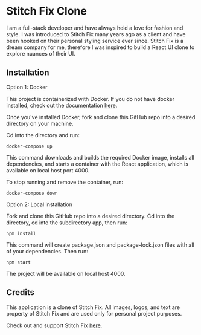 # Stitch Fix Clone
I am a full-stack developer and have always held a love for fashion and style. I was introduced to Stitch Fix many years ago as a client and have been hooked on their personal styling service ever since. Stitch Fix is a dream company for me, therefore I was inspired to build a React UI clone to explore nuances of their UI.

## Installation
Option 1: Docker

This project is containerized with Docker. If you do not have docker installed, check out the documentation [here](https://www.docker.com/get-started/).

Once you've installed Docker, fork and clone this GitHub repo into a desired directory on your machine.

Cd into the directory and run:

```
docker-compose up
```

This command downloads and builds the required Docker image, installs all dependencies, and starts a container with the React application, which is available on local host port 4000.

To stop running and remove the container, run:

```
docker-compose down
```

Option 2: Local installation

Fork and clone this GitHub repo into a desired directory. Cd into the directory, cd into the subdirectory app, then run:

```
npm install
```

This command will create package.json and package-lock.json files with all of your dependencies. Then run:

```
npm start
```

The project will be available on local host 4000.

## Credits
This application is a clone of Stitch Fix. All images, logos, and text are property of Stitch Fix and are used only for personal project purposes. 

Check out and support Stitch Fix [here](https://www.stitchfix.com/).